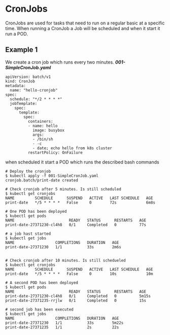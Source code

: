 # CronJobs
CronJobs are used for tasks that need to run on a regular basic at a specific time.
When running a CronJob a Job will be scheduled and when it start it run a POD.
## Example 1
We create a cron job which runs every two minutes.
***001-SimpleCronJob.yaml***
```
apiVersion: batch/v1
kind: CronJob
metadata:
  name: "hello-cronjob"
spec:
  schedule: "*/2 * * * *"
  jobTemplate:
    spec:
      template:
        spec:
          containers:
          - name: hello
            image: busybox
            args:
            - /bin/sh
            - -c
            - date; echo hello from k8s cluster
          restartPolicy: OnFailure
```
when scheduled it start a POD which runs the described bash commands
```
# Deploy the cronjob
$ kubectl apply -f 001-SimpleCronJob.yaml
cronjob.batch/print-date created

# Check cronjob after 5 minutes. Is still scheduled
$ kubectl get cronjobs
NAME         SCHEDULE      SUSPEND   ACTIVE   LAST SCHEDULE   AGE
print-date   */5 * * * *   False     0        72s             6m8s

# One POD has been deployed
$ kubectl get pods
NAME                        READY   STATUS      RESTARTS   AGE
print-date-27371230-cl4h8   0/1     Completed   0          77s

# a job hast started
$ kubectl get jobs
NAME                  COMPLETIONS   DURATION   AGE
print-date-27371230   1/1           33s        2m6s


# Check cronjob after 10 minutes. Is still schedueled
$ kubectl get cronjobs
NAME         SCHEDULE      SUSPEND   ACTIVE   LAST SCHEDULE   AGE
print-date   */5 * * * *   False     0        10s             10m

# A second POD has been deployed
$ kubectl get pods
NAME                        READY   STATUS      RESTARTS   AGE
print-date-27371230-cl4h8   0/1     Completed   0          5m15s
print-date-27371235-rrjlw   0/1     Completed   0          15s

# second job has been executed
$ kubectl get jobs
NAME                  COMPLETIONS   DURATION   AGE
print-date-27371230   1/1           33s        5m22s
print-date-27371235   1/1           2s         22s
```

